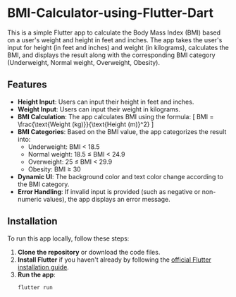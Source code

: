 # BMI-Calculator-using-Flutter-Dart


This is a simple Flutter app to calculate the Body Mass Index (BMI) based on a user's weight and height in feet and inches. The app takes the user's input for height (in feet and inches) and weight (in kilograms), calculates the BMI, and displays the result along with the corresponding BMI category (Underweight, Normal weight, Overweight, Obesity).

## Features

- **Height Input**: Users can input their height in feet and inches.
- **Weight Input**: Users can input their weight in kilograms.
- **BMI Calculation**: The app calculates BMI using the formula:
  \[
  BMI = \frac{\text{Weight (kg)}}{\text{Height (m)}^2}
  \]
- **BMI Categories**: Based on the BMI value, the app categorizes the result into:
  - Underweight: BMI < 18.5
  - Normal weight: 18.5 ≤ BMI < 24.9
  - Overweight: 25 ≤ BMI < 29.9
  - Obesity: BMI ≥ 30
- **Dynamic UI**: The background color and text color change according to the BMI category.
- **Error Handling**: If invalid input is provided (such as negative or non-numeric values), the app displays an error message.

## Installation

To run this app locally, follow these steps:

1. **Clone the repository** or download the code files.
2. **Install Flutter** if you haven't already by following the [official Flutter installation guide](https://flutter.dev/docs/get-started/install).
3. **Run the app**:
   ```bash
   flutter run
